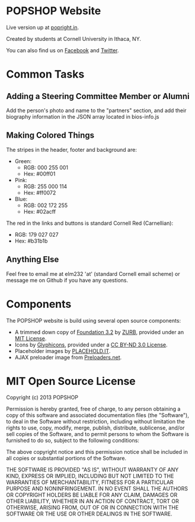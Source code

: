 # POPSHOP Website

Live version up at [popright.in](http://popright.in).

Created by students at Cornell University in Ithaca, NY.

You can also find us on [Facebook](https://www.facebook.com/poprightin) and [Twitter](https://twitter.com/poprightin).

# Common Tasks

## Adding a Steering Committee Member or Alumni

Add the person's photo and name to the "partners" section, and add their biography information in the JSON array located in bios-info.js

## Making Colored Things

The stripes in the header, footer and background are:

*   Green: 
    *   RGB: 000 255 001
    *   Hex: #00ff01
*   Pink:
    *   RGB: 255 000 114
    *   Hex: #ff0072
*   Blue: 
    *   RGB: 002 172 255
    *   Hex: #02acff

The red in the links and buttons is standard Cornell Red (Carnellian): 

*   RGB: 179 027 027
*   Hex: #b31b1b

## Anything Else

Feel free to email me at elm232 'at' (standard Cornell email scheme) or message me on Github if you have any questions.

# Components

The POPSHOP website is build using several open source components:

*   A trimmed down copy of [Foundation 3.2](http://foundation.zurb.com) by [ZURB](http://zurb.com), provided under an [MIT License](https://github.com/zurb/foundation#mit-open-source-license).
*   Icons by [Glyphicons](http://glyphicons.com/), provided under a [CC BY-ND 3.0 License](http://creativecommons.org/licenses/by-nd/3.0/).
*   Placeholder images by [PLACEHOLD.IT](http://placehold.it/).
*   AJAX preloader image from [Preloaders.net](http://preloaders.net).

# MIT Open Source License
Copyright (c) 2013 POPSHOP

Permission is hereby granted, free of charge, to any person obtaining a copy of this software and associated documentation files (the "Software"), to deal in the Software without restriction, including without limitation the rights to use, copy, modify, merge, publish, distribute, sublicense, and/or sell copies of the Software, and to permit persons to whom the Software is furnished to do so, subject to the following conditions:

The above copyright notice and this permission notice shall be included in all copies or substantial portions of the Software.

THE SOFTWARE IS PROVIDED "AS IS", WITHOUT WARRANTY OF ANY KIND, EXPRESS OR IMPLIED, INCLUDING BUT NOT LIMITED TO THE WARRANTIES OF MERCHANTABILITY, FITNESS FOR A PARTICULAR PURPOSE AND NONINFRINGEMENT. IN NO EVENT SHALL THE AUTHORS OR COPYRIGHT HOLDERS BE LIABLE FOR ANY CLAIM, DAMAGES OR OTHER LIABILITY, WHETHER IN AN ACTION OF CONTRACT, TORT OR OTHERWISE, ARISING FROM, OUT OF OR IN CONNECTION WITH THE SOFTWARE OR THE USE OR OTHER DEALINGS IN THE SOFTWARE.